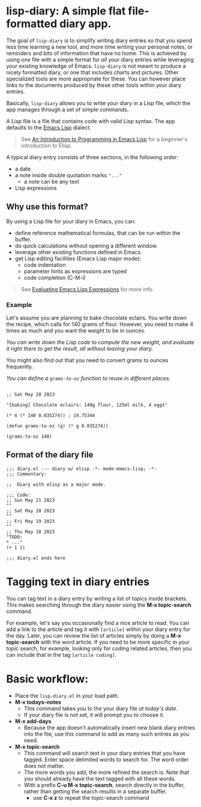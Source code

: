 # lisp-diary: A simple flat file-formatted diary app.

The goal of `lisp-diary` is to simplify writing diary entries so that you spend less time learning a new tool, and more time writing your personal notes, or reminders and bits of information that have no home. This is achieved by using _one_ file with a simple format for _all_ your diary entries while leveraging your existing knowledge of Emacs. `lisp-diary` is not meant to produce a nicely formatted diary, or one that includes charts and pictures. Other specialized tools are more appropriate for these. You can however place links to the documents produced by these other tools within your diary entries.

Basically, `lisp-diary` allows you to write your diary in a Lisp file, which the app manages through a set of simple commands. 

A Lisp file is a file that contains code with valid Lisp syntax. The app defaults to the [Emacs Lisp](https://en.wikipedia.org/wiki/Emacs_Lisp) dialect.

> See [An Introduction to Programming in Emacs Lisp](https://www.gnu.org/software/emacs/manual/html_node/eintr/index.html) for a beginner's introduction to Elisp.

A typical diary entry consists of three sections, in the following order:

  * a date
  * a note inside double quotation marks `"..."`
    * a note can be any text
  * Lisp expressions

## Why use this format?

By using a Lisp file for your diary in Emacs, you can:

  * define reference mathematical formulas, that can be run within the buffer.
  * do quick calculations without opening a different window.
  * leverage other existing functions defined in Emacs.
  * get Lisp editing facilities (Emacs Lisp major mode):
    * code indentation
    * parameter hints as expressions are typed
    * code completion (C-M-i)

> See [Evaluating Emacs Lisp Expressions](https://www.gnu.org/software/emacs/manual/html_node/emacs/Lisp-Eval.html) for more info.

### Example ###

Let's assume you are planning to bake chocolate eclairs. You write down the recipe, which calls for 140 grams of flour. However, you need to make 4 times as much and you want the weight to be in ounces.

*You can write down the Lisp code to compute the new weight, and evaluate it right there to get the result, all without leaving your diary.*

You might also find out that you need to convert grams to ounces frequently.

*You can define a `grams-to-oz` function to reuse in different places.*


```elisp

;; Sat May 20 2023

"[baking] Chocolate eclairs: 140g flour, 125ml milk, 4 eggs"

(* 4 (* 140 0.035274)) ; 19.75344

(defun grams-to-oz (g) (* g 0.035274))

(grams-to-oz 140)

```

## Format of the diary file


```elisp
;;; diary.el --- diary w/ elisp -*- mode:emacs-lisp; -*-
;;; Commentary:

;;  Diary with elisp as a major mode.

;;; Code:
;; Sun May 21 2023
""
;; Sat May 20 2023
""
;; Fri May 19 2023
""
;; Thu May 18 2023
"TODO:
* ..."
(+ 1 1)

;;; diary.el ends here
```

# Tagging text in diary entries

You can tag text in a diary entry by writing a list of topics inside brackets. This makes searching through the diary easier using the **M-x topic-search** command.

For example, let's say you occasionally find a nice article to read. You can add a link to the article and tag it with `[article]` within your diary entry for the day.
Later, you can review the list of articles simply by doing a **M-x topic-search** with the word article. If you need to be more specific in your topic search, for example, looking only for coding related articles, then you can include that in the tag `[article coding]`.

# Basic workflow: #

  * Place the `lisp-diary.el` in your load path.
  * **M-x todays-notes**
      * This command takes you to the your diary file _at today's date_.
      * If your diary file is not set, it will prompt you to choose it.
  * **M-x add-days**
    * Because the app doesn't automatically insert new blank diary entries into the file, use this command to add as many such entries as you need.
  * **M-x topic-search**
    * This command will search text in your diary entries that you have tagged. Enter space delimited words to search for. The word order does not matter.
    * The more words you add, the more refined the search is. Note that you should already have the text tagged with all these words.
    * With a prefix **C-u M-x topic-search**, search directly in the buffer, rather than getting the search results in a separate buffer.
      * use **C-x z** to repeat the topic-search command
